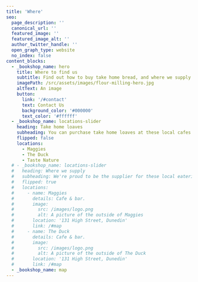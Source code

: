 ```yaml
---
title: 'Where'
seo:
  page_description: ''
  canonical_url: ''
  featured_image: ''
  featured_image_alt: ''
  author_twitter_handle: ''
  open_graph_type: website
  no_index: false
content_blocks:
  - _bookshop_name: hero
    title: Where to find us
    subtitle: Find out how to buy take home bread, and where we supply.
    imagePath: /src/assets/images/flour-milling-hero.jpg
    altText: An image
    button:
      link: '/#contact'
      text: Contact Us
      background_color: '#000000'
      text_color: '#ffffff'
  - _bookshop_name: locations-slider
    heading: Take home loaves
    subheading: You can purchase take home loaves at these local cafes.
    flipped: false
    locations:
      - Maggies
      - The Duck
      - Taste Nature
  # - _bookshop_name: locations-slider
  #   heading: Where we supply
  #   subheading: We're proud to be the supplier for these local eateries.
  #   flipped: true
  #   locations:
  #     - name: Maggies
  #       details: Cafe & bar.
  #       image:
  #         src: /images/logo.png
  #         alt: A picture of the outside of Maggies
  #       location: '131 High Street, Dunedin'
  #       link: /#map
  #     - name: The Duck
  #       details: Cafe & bar.
  #       image:
  #         src: /images/logo.png
  #         alt: A picture of the outside of The Duck
  #       location: '131 High Street, Dunedin'
  #       link: /#map
  - _bookshop_name: map
---
```

